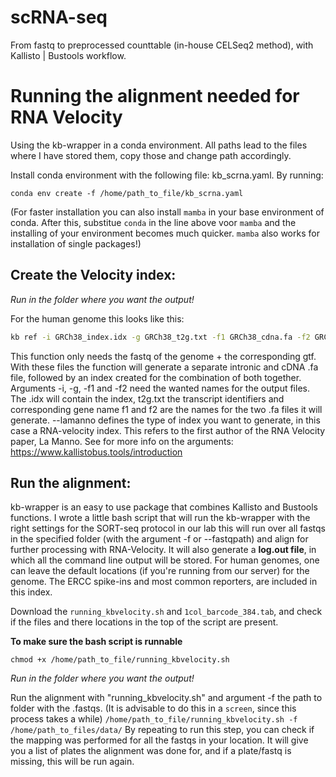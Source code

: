 # scRNA-seq
From fastq to preprocessed counttable (in-house CELSeq2 method), with Kallisto | Bustools workflow.


# Running the alignment needed for RNA Velocity #
Using the kb-wrapper in a conda environment. All paths lead to the files where I have stored them, copy those and change path accordingly.

Install conda environment with the following file: kb_scrna.yaml. By running:

`conda env create -f /home/path_to_file/kb_scrna.yaml`

(For faster installation you can also install `mamba` in your base environment of conda. After this, substitue `conda` in the line above voor `mamba` and the installing of your environment becomes much quicker. `mamba` also works for installation of single packages!)

## Create the Velocity index: 

*Run in the folder where you want the output!*

For the human genome this looks like this:

```bash {cmd}
kb ref -i GRCh38_index.idx -g GRCh38_t2g.txt -f1 GRCh38_cdna.fa -f2 GRCh38_intron.fa -c1 GRCh38_cdna_t2c.txt -c2 GRCh38_intron_t2c.txt --lamanno ../path_to_file/path_to_file/Homo_sapiens.GRCh38.dna.ercc_reporter.fa ../path_to_file/Homo_sapiens.GRCh38.99.ercc_reporter.gtf
```

This function only needs the fastq of the genome + the corresponding gtf. With these files the function will generate a separate intronic and cDNA .fa file, followed by an index created for the combination of both together. Arguments -i, -g, -f1 and -f2 need the wanted names for the output files. The .idx will contain the index, t2g.txt the transcript identifiers and corresponding gene name f1 and f2 are the names for the two .fa files it will generate. --lamanno defines the type of index you want to generate, in this case a RNA-velocity index. This refers to the first author of the RNA Velocity paper, La Manno.
See for more info on the arguments: https://www.kallistobus.tools/introduction


## Run the alignment:
kb-wrapper is an easy to use package that combines Kallisto and Bustools functions. I wrote a little bash script that will run the kb-wrapper with the right settings for the SORT-seq protocol in our lab this will run over all fastqs in the specified folder (with the argument -f or --fastqpath) and align for further processing with RNA-Velocity. It will also generate a **log.out file**, in which all the command line output will be stored.
For human genomes, one can leave the default locations (if you're running from our server) for the genome. The ERCC spike-ins and most common reporters, are included in this index. 

Download the `running_kbvelocity.sh` and `1col_barcode_384.tab`, and check if the files and there locations in the top of the script are present.

**To make sure the bash script is runnable**

`chmod +x /home/path_to_file/running_kbvelocity.sh`

*Run in the folder where you want the output!*

Run the alignment with "running_kbvelocity.sh" and argument -f the path to folder with the .fastqs. (It is advisable to do this in a `screen`, since this process takes a while)
`/home/path_to_file/running_kbvelocity.sh -f /home/path_to_files/data/`
By repeating to run this step, you can check if the mapping was performed for all the fastqs in your location. It will give you a list of plates the alignment was done for, and if a plate/fastq is missing, this will be run again.
